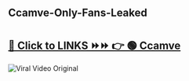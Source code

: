 
 ## Ccamve-Only-Fans-Leaked

# <h2><a href="https://clipsfans.com/Ccamve&ref=git">🔗 Click to LINKS ⏩⏩ 👉 🟢 Ccamve </a></h2>

<a href="https://clipsfans.com/Ccamve&ref=git" rel="nofollow" data-target="animated-image.originalLink"><img src="https://i.ibb.co.com/xMMVF88/686577567.gif" alt="Viral Video Original" style="max-width: 100%; display: inline-block;" data-target="animated-image.originalImage"></a>
